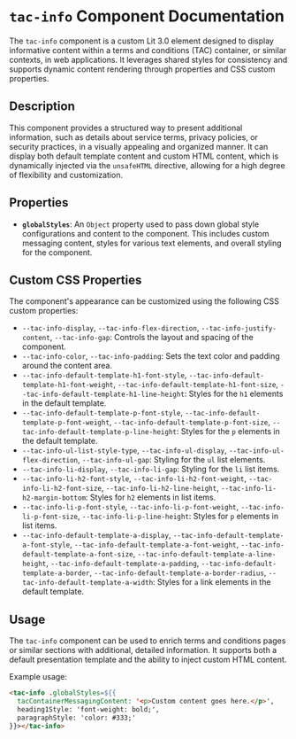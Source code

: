 # `tac-info` Component Documentation

The `tac-info` component is a custom Lit 3.0 element designed to display informative content within a terms and conditions (TAC) container, or similar contexts, in web applications. It leverages shared styles for consistency and supports dynamic content rendering through properties and CSS custom properties.

## Description

This component provides a structured way to present additional information, such as details about service terms, privacy policies, or security practices, in a visually appealing and organized manner. It can display both default template content and custom HTML content, which is dynamically injected via the `unsafeHTML` directive, allowing for a high degree of flexibility and customization.

## Properties

- **`globalStyles`**: An `Object` property used to pass down global style configurations and content to the component. This includes custom messaging content, styles for various text elements, and overall styling for the component.

## Custom CSS Properties

The component's appearance can be customized using the following CSS custom properties:

- `--tac-info-display`, `--tac-info-flex-direction`, `--tac-info-justify-content`, `--tac-info-gap`: Controls the layout and spacing of the component.
- `--tac-info-color`, `--tac-info-padding`: Sets the text color and padding around the content area.
- `--tac-info-default-template-h1-font-style`, `--tac-info-default-template-h1-font-weight`, `--tac-info-default-template-h1-font-size`, `--tac-info-default-template-h1-line-height`: Styles for the `h1` elements in the default template.
- `--tac-info-default-template-p-font-style`, `--tac-info-default-template-p-font-weight`, `--tac-info-default-template-p-font-size`, `--tac-info-default-template-p-line-height`: Styles for the `p` elements in the default template.
- `--tac-info-ul-list-style-type`, `--tac-info-ul-display`, `--tac-info-ul-flex-direction`, `--tac-info-ul-gap`: Styling for the `ul` list elements.
- `--tac-info-li-display`, `--tac-info-li-gap`: Styling for the `li` list items.
- `--tac-info-li-h2-font-style`, `--tac-info-li-h2-font-weight`, `--tac-info-li-h2-font-size`, `--tac-info-li-h2-line-height`, `--tac-info-li-h2-margin-bottom`: Styles for `h2` elements in list items.
- `--tac-info-li-p-font-style`, `--tac-info-li-p-font-weight`, `--tac-info-li-p-font-size`, `--tac-info-li-p-line-height`: Styles for `p` elements in list items.
- `--tac-info-default-template-a-display`, `--tac-info-default-template-a-font-style`, `--tac-info-default-template-a-font-weight`, `--tac-info-default-template-a-font-size`, `--tac-info-default-template-a-line-height`, `--tac-info-default-template-a-padding`, `--tac-info-default-template-a-border`, `--tac-info-default-template-a-border-radius`, `--tac-info-default-template-a-width`: Styles for `a` link elements in the default template.

## Usage

The `tac-info` component can be used to enrich terms and conditions pages or similar sections with additional, detailed information. It supports both a default presentation template and the ability to inject custom HTML content.

Example usage:

```html
<tac-info .globalStyles=${{
  tacContainerMessagingContent: '<p>Custom content goes here.</p>',
  heading1Style: 'font-weight: bold;',
  paragraphStyle: 'color: #333;'
}}></tac-info>
